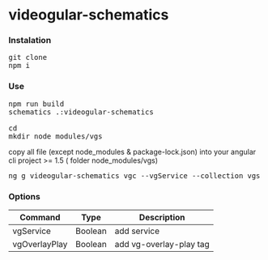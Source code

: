# videogular-schematics


### Instalation

<pre>
git clone 
npm i
</pre>

### Use

<pre>
npm run build
schematics .:videogular-schematics

cd <your-angular-proyect>
mkdir node_modules/vgs
</pre>
copy all file (except node_modules & package-lock.json) into your angular cli project >= 1.5  ( folder node_modules/vgs)

<pre>
ng g videogular-schematics vgc --vgService --collection vgs
</pre>

### Options

Command           | Type                                    | Description |
------------------|-----------------------------------------|-------------------| 
 vgService | Boolean | add service
 vgOverlayPlay | Boolean | add vg-overlay-play tag 
  

